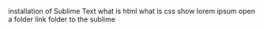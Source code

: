 installation of Sublime Text
what is html
what is css
show lorem ipsum
open a folder
link folder to the sublime
